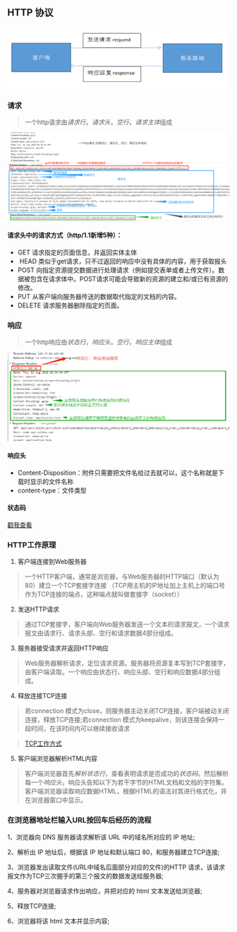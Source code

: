 ## HTTP 协议
![alt 模拟流程图](../markdown-images/HTTP-simulated-interaction-diagram.png)
### 请求
> 一个http请求由*请求行*，*请求头*，*空行*，*请求主体*组成

![alt HTTP Request](../markdown-images/HTTP-Request.png)


#### 请求头中的请求方式（http/1.1新增5种）：

* GET 请求指定的页面信息，并返回实体主体
*  HEAD 类似于get请求，只不过返回的响应中没有具体的内容，用于获取报头
* POST 向指定资源提交数据进行处理请求（例如提交表单或者上传文件）。数据被包含在请求体中。POST请求可能会导致新的资源的建立和/或已有资源的修改。
* PUT 从客户端向服务器传送的数据取代指定的文档的内容。
* DELETE 请求服务器删除指定的页面。

### 响应
> 一个http响应由*状态行*，*响应头*，*空行*，*响应主体*组成
> 
![alt HTTP Response](../markdown-images/HTTP-Response.png)

#### 响应头
* Content-Disposition：附件只需要把文件名给过去就可以，这个名称就是下载时显示的文件名称
* content-type：文件类型

#### 状态码
[戳我查看](19.10.31-HTTP状态码.md)

### HTTP工作原理

1. 客户端连接到Web服务器
> 一个HTTP客户端，通常是浏览器，与Web服务器的HTTP端口（默认为80）建立一个TCP套接字连接
>（TCP用主机的IP地址加上主机上的端口号作为TCP连接的端点，这种端点就叫做套接字（socket））

2. 发送HTTP请求
> 通过TCP套接字，客户端向Web服务器发送一个文本的请求报文，一个请求报文由请求行、请求头部、空行和请求数据4部分组成。

3. 服务器接受请求并返回HTTP响应
> Web服务器解析请求，定位请求资源。服务器将资源复本写到TCP套接字，由客户端读取。一个响应由状态行、响应头部、空行和响应数据4部分组成。

4. 释放连接TCP连接
>若connection 模式为close，则服务器主动关闭TCP连接，客户端被动关闭连接，释放TCP连接;若connection 模式为keepalive，则该连接会保持一段时间，在该时间内可以继续接收请求

> [TCP工作方式](https://baike.baidu.com/item/TCP/33012?fr=aladdin#6)

5. 客户端浏览器解析HTML内容
> 客户端浏览器首先*解析状态行*，查看表明请求是否成功的*状态码*。然后解析每一个*响应头*，响应头告知以下为若干字节的HTML文档和文档的字符集。客户端浏览器读取响应数据HTML，根据HTML的语法对其进行格式化，并在浏览器窗口中显示。

### 在浏览器地址栏输入URL按回车后经历的流程

1、浏览器向 DNS 服务器请求解析该 URL 中的域名所对应的 IP 地址;

2、解析出 IP 地址后，根据该 IP 地址和默认端口 80，和服务器建立TCP连接;

3、浏览器发出读取文件(URL中域名后面部分对应的文件)的HTTP 请求，该请求报文作为TCP三次握手的第三个报文的数据发送给服务器;

4、服务器对浏览器请求作出响应，并把对应的 html 文本发送给浏览器;

5、释放TCP连接;

6、浏览器将该 html 文本并显示内容;